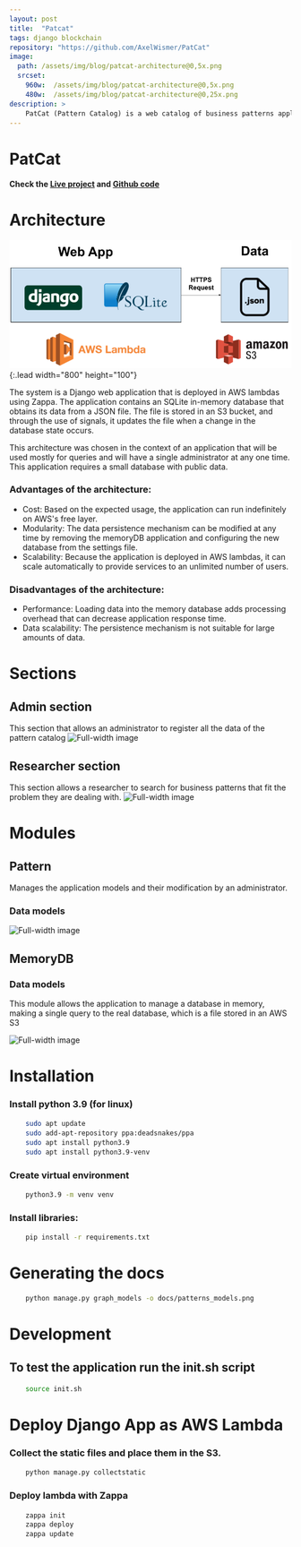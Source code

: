 ```yaml
---
layout: post
title:  "Patcat"
tags: django blockchain
repository: "https://github.com/AxelWismer/PatCat"
image: 
  path: /assets/img/blog/patcat-architecture@0,5x.png
  srcset:
    960w:  /assets/img/blog/patcat-architecture@0,5x.png
    480w:  /assets/img/blog/patcat-architecture@0,25x.png
description: > 
    PatCat (Pattern Catalog) is a web catalog of business patterns applied in real cases of e-government.
---
```

# PatCat


#### Check the [Live project](https://houv30niob.execute-api.us-east-2.amazonaws.com/dev) and [Github code]({{page.repository}})

# Architecture
![Full-width image](https://github.com/AxelWismer/PatCat/raw/main/docs/architecture.png){:.lead width="800" height="100"}

The system is a Django web application that is deployed in AWS lambdas using Zappa. The application contains an SQLite in-memory database that obtains its data from a JSON file. The file is stored in an S3 bucket, and through the use of signals, it updates the file when a change in the database state occurs.

This architecture was chosen in the context of an application that will be used mostly for queries and will have a single administrator at any one time. This application requires a small database with public data.

### Advantages of the architecture:
- Cost: Based on the expected usage, the application can run indefinitely on AWS's free layer.
- Modularity: The data persistence mechanism can be modified at any time by removing the memoryDB application and configuring the new database from the settings file.
- Scalability: Because the application is deployed in AWS lambdas, it can scale automatically to provide services to an unlimited number of users.

### Disadvantages of the architecture:
- Performance: Loading data into the memory database adds processing overhead that can decrease application response time.
- Data scalability: The persistence mechanism is not suitable for large amounts of data.

# Sections
## Admin section
This section that allows an administrator to register all the data of the pattern catalog
![Full-width image]({{page.repository}}/raw/main/docs/admin_dashboard.png)


## Researcher section
This section allows a researcher to search for business patterns that fit the problem they are dealing with.
![Full-width image]({{page.repository}}/raw/main/docs/researcher_section.png)

# Modules
## Pattern
Manages the application models and their modification by an administrator.
### Data models
![Full-width image]({{page.repository}}/raw/main/docs/patterns_models.png)

## MemoryDB
### Data models
This module allows the application to manage a database in memory, making a single query to the real database, which is a file stored in an AWS S3

![Full-width image]({{page.repository}}/raw/main/docs/memoryDB.png)

# Installation
### Install python 3.9 (for linux)
~~~sh
    sudo apt update
    sudo add-apt-repository ppa:deadsnakes/ppa
    sudo apt install python3.9
    sudo apt install python3.9-venv
~~~
### Create virtual environment
~~~sh
    python3.9 -m venv venv
~~~
### Install libraries:
~~~sh
    pip install -r requirements.txt
~~~
# Generating the docs
~~~sh
    python manage.py graph_models -o docs/patterns_models.png
~~~
# Development
## To test the application run the init.sh script
~~~sh
    source init.sh
~~~
# Deploy Django App as AWS Lambda
### Collect the static files and place them in the S3.
~~~sh
    python manage.py collectstatic
~~~
### Deploy lambda with Zappa
~~~sh
    zappa init
    zappa deploy
    zappa update
~~~